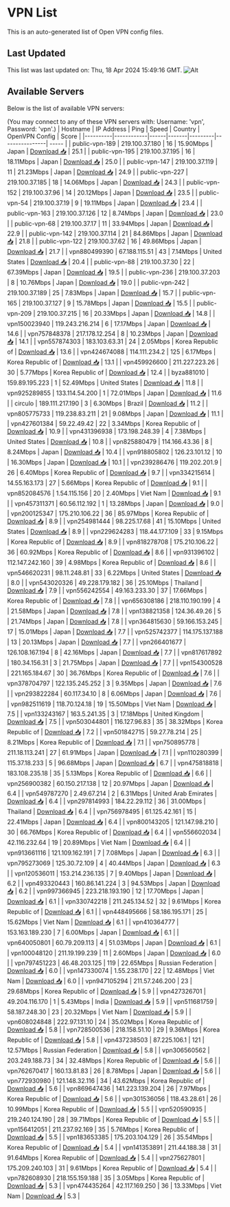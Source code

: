 # VPN List

This is an auto-generated list of Open VPN config files.

## Last Updated

This list was last updated on: Thu, 18 Apr 2024 15:49:16 GMT.
![Alt](https://repobeats.axiom.co/api/embed/186b98318ef1479477931607c1ad7d823f12451f.svg "Repobeats analytics image")

## Available Servers

Below is the list of available VPN servers:

(You may connect to any of these VPN servers with: Username: 'vpn', Password: 'vpn'.)
| Hostname | IP Address | Ping | Speed | Country | OpenVPN Config | Score |
|----------|------------|------|-------|---------|----------------| ----- |
| public-vpn-189 | 219.100.37.180 | 16 | 15.90Mbps | Japan | [Download 📥](./configs/server_0_JP.ovpn) | 25.1 |
| public-vpn-195 | 219.100.37.195 | 16 | 18.11Mbps | Japan | [Download 📥](./configs/server_1_JP.ovpn) | 25.0 |
| public-vpn-147 | 219.100.37.119 | 11 | 21.23Mbps | Japan | [Download 📥](./configs/server_2_JP.ovpn) | 24.9 |
| public-vpn-227 | 219.100.37.185 | 18 | 14.06Mbps | Japan | [Download 📥](./configs/server_3_JP.ovpn) | 24.3 |
| public-vpn-152 | 219.100.37.96 | 14 | 20.12Mbps | Japan | [Download 📥](./configs/server_4_JP.ovpn) | 23.5 |
| public-vpn-54 | 219.100.37.19 | 9 | 19.11Mbps | Japan | [Download 📥](./configs/server_5_JP.ovpn) | 23.4 |
| public-vpn-163 | 219.100.37.126 | 12 | 8.74Mbps | Japan | [Download 📥](./configs/server_6_JP.ovpn) | 23.0 |
| public-vpn-68 | 219.100.37.17 | 11 | 33.94Mbps | Japan | [Download 📥](./configs/server_7_JP.ovpn) | 22.9 |
| public-vpn-142 | 219.100.37.114 | 21 | 84.86Mbps | Japan | [Download 📥](./configs/server_8_JP.ovpn) | 21.8 |
| public-vpn-122 | 219.100.37.62 | 16 | 49.86Mbps | Japan | [Download 📥](./configs/server_9_JP.ovpn) | 21.7 |
| vpn880499390 | 67.188.115.51 | 43 | 7.14Mbps | United States | [Download 📥](./configs/server_10_US.ovpn) | 20.4 |
| public-vpn-88 | 219.100.37.30 | 22 | 67.39Mbps | Japan | [Download 📥](./configs/server_11_JP.ovpn) | 19.5 |
| public-vpn-236 | 219.100.37.203 | 8 | 10.76Mbps | Japan | [Download 📥](./configs/server_12_JP.ovpn) | 19.0 |
| public-vpn-242 | 219.100.37.189 | 25 | 7.83Mbps | Japan | [Download 📥](./configs/server_13_JP.ovpn) | 15.7 |
| public-vpn-165 | 219.100.37.127 | 9 | 15.78Mbps | Japan | [Download 📥](./configs/server_14_JP.ovpn) | 15.5 |
| public-vpn-209 | 219.100.37.215 | 16 | 20.33Mbps | Japan | [Download 📥](./configs/server_15_JP.ovpn) | 14.8 |
| vpn150023940 | 119.243.216.214 | 6 | 17.17Mbps | Japan | [Download 📥](./configs/server_16_JP.ovpn) | 14.6 |
| vpn757848378 | 217.178.12.254 | 8 | 10.23Mbps | Japan | [Download 📥](./configs/server_17_JP.ovpn) | 14.1 |
| vpn557874303 | 183.103.63.31 | 24 | 2.05Mbps | Korea Republic of | [Download 📥](./configs/server_18_KR.ovpn) | 13.6 |
| vpn424674088 | 114.111.234.2 | 125 | 6.17Mbps | Korea Republic of | [Download 📥](./configs/server_19_KR.ovpn) | 13.1 |
| vpn459926600 | 211.227.223.26 | 30 | 5.77Mbps | Korea Republic of | [Download 📥](./configs/server_20_KR.ovpn) | 12.4 |
| byza881010 | 159.89.195.223 | 1 | 52.49Mbps | United States | [Download 📥](./configs/server_21_US.ovpn) | 11.8 |
| vpn925289855 | 133.114.54.200 | 1 | 72.01Mbps | Japan | [Download 📥](./configs/server_22_JP.ovpn) | 11.6 |
| circulo | 189.111.217.190 | 3 | 6.30Mbps | Brazil | [Download 📥](./configs/server_23_BR.ovpn) | 11.2 |
| vpn805775733 | 119.238.83.211 | 21 | 9.08Mbps | Japan | [Download 📥](./configs/server_24_JP.ovpn) | 11.1 |
| vpn427601384 | 59.22.49.42 | 22 | 3.34Mbps | Korea Republic of | [Download 📥](./configs/server_25_KR.ovpn) | 10.9 |
| vpn431396938 | 173.198.248.39 | 4 | 7.38Mbps | United States | [Download 📥](./configs/server_26_US.ovpn) | 10.8 |
| vpn825880479 | 114.166.43.36 | 8 | 8.24Mbps | Japan | [Download 📥](./configs/server_27_JP.ovpn) | 10.4 |
| vpn918805802 | 126.23.101.12 | 10 | 16.30Mbps | Japan | [Download 📥](./configs/server_28_JP.ovpn) | 10.1 |
| vpn239286476 | 119.202.201.9 | 26 | 6.40Mbps | Korea Republic of | [Download 📥](./configs/server_29_KR.ovpn) | 9.7 |
| vpn334215614 | 14.55.163.173 | 27 | 5.66Mbps | Korea Republic of | [Download 📥](./configs/server_30_KR.ovpn) | 9.1 |
| vpn852084576 | 1.54.115.156 | 20 | 2.40Mbps | Viet Nam | [Download 📥](./configs/server_31_VN.ovpn) | 9.1 |
| vpn457311371 | 60.56.112.192 | 1 | 13.28Mbps | Japan | [Download 📥](./configs/server_32_JP.ovpn) | 9.0 |
| vpn200125347 | 175.210.106.22 | 36 | 85.97Mbps | Korea Republic of | [Download 📥](./configs/server_33_KR.ovpn) | 8.9 |
| vpn254981444 | 98.225.17.68 | 41 | 15.10Mbps | United States | [Download 📥](./configs/server_34_US.ovpn) | 8.9 |
| vpn229624283 | 118.44.177.109 | 33 | 9.15Mbps | Korea Republic of | [Download 📥](./configs/server_35_KR.ovpn) | 8.9 |
| vpn818278708 | 175.210.106.22 | 36 | 60.92Mbps | Korea Republic of | [Download 📥](./configs/server_36_KR.ovpn) | 8.6 |
| vpn931396102 | 112.147.242.160 | 39 | 4.98Mbps | Korea Republic of | [Download 📥](./configs/server_37_KR.ovpn) | 8.6 |
| vpn546620231 | 98.11.248.81 | 33 | 6.22Mbps | United States | [Download 📥](./configs/server_38_US.ovpn) | 8.0 |
| vpn543020326 | 49.228.179.182 | 36 | 25.10Mbps | Thailand | [Download 📥](./configs/server_39_TH.ovpn) | 7.9 |
| vpn556242554 | 49.163.233.30 | 37 | 17.66Mbps | Korea Republic of | [Download 📥](./configs/server_40_KR.ovpn) | 7.8 |
| vpn656308186 | 218.110.190.199 | 4 | 21.58Mbps | Japan | [Download 📥](./configs/server_41_JP.ovpn) | 7.8 |
| vpn138821358 | 124.36.49.26 | 5 | 21.74Mbps | Japan | [Download 📥](./configs/server_42_JP.ovpn) | 7.8 |
| vpn364815630 | 59.166.153.245 | 17 | 15.01Mbps | Japan | [Download 📥](./configs/server_43_JP.ovpn) | 7.7 |
| vpn525742377 | 114.175.137.188 | 13 | 20.13Mbps | Japan | [Download 📥](./configs/server_44_JP.ovpn) | 7.7 |
| vpn266401677 | 126.108.167.194 | 8 | 42.16Mbps | Japan | [Download 📥](./configs/server_45_JP.ovpn) | 7.7 |
| vpn817617892 | 180.34.156.31 | 3 | 21.75Mbps | Japan | [Download 📥](./configs/server_46_JP.ovpn) | 7.7 |
| vpn154300528 | 221.165.184.67 | 30 | 36.76Mbps | Korea Republic of | [Download 📥](./configs/server_47_KR.ovpn) | 7.6 |
| vpn378704797 | 122.135.245.252 | 3 | 9.35Mbps | Japan | [Download 📥](./configs/server_48_JP.ovpn) | 7.6 |
| vpn293822284 | 60.117.34.10 | 8 | 6.06Mbps | Japan | [Download 📥](./configs/server_49_JP.ovpn) | 7.6 |
| vpn982511619 | 118.70.124.18 | 19 | 15.50Mbps | Viet Nam | [Download 📥](./configs/server_50_VN.ovpn) | 7.5 |
| vpn133243167 | 163.5.241.35 | 3 | 17.18Mbps | United Kingdom | [Download 📥](./configs/server_51_GB.ovpn) | 7.5 |
| vpn503044801 | 116.127.96.83 | 35 | 38.32Mbps | Korea Republic of | [Download 📥](./configs/server_52_KR.ovpn) | 7.2 |
| vpn501842715 | 59.27.78.214 | 25 | 8.21Mbps | Korea Republic of | [Download 📥](./configs/server_53_KR.ovpn) | 7.1 |
| vpn750895778 | 211.18.113.241 | 27 | 61.91Mbps | Japan | [Download 📥](./configs/server_54_JP.ovpn) | 7.1 |
| vpn110280399 | 115.37.18.233 | 5 | 96.68Mbps | Japan | [Download 📥](./configs/server_55_JP.ovpn) | 6.7 |
| vpn475818818 | 183.108.235.18 | 35 | 5.13Mbps | Korea Republic of | [Download 📥](./configs/server_56_KR.ovpn) | 6.6 |
| vpn256900382 | 60.150.217.138 | 12 | 20.97Mbps | Japan | [Download 📥](./configs/server_57_JP.ovpn) | 6.4 |
| vpn549787270 | 2.49.67.214 | 2 | 6.31Mbps | United Arab Emirates | [Download 📥](./configs/server_58_AE.ovpn) | 6.4 |
| vpn297814993 | 184.22.29.112 | 36 | 31.00Mbps | Thailand | [Download 📥](./configs/server_59_TH.ovpn) | 6.4 |
| vpn756978495 | 61.125.42.161 | 15 | 22.41Mbps | Japan | [Download 📥](./configs/server_60_JP.ovpn) | 6.4 |
| vpn800143205 | 121.147.98.210 | 30 | 66.76Mbps | Korea Republic of | [Download 📥](./configs/server_61_KR.ovpn) | 6.4 |
| vpn556602034 | 42.116.232.64 | 19 | 20.89Mbps | Viet Nam | [Download 📥](./configs/server_62_VN.ovpn) | 6.4 |
| vpn913661116 | 121.109.162.191 | 7 | 7.08Mbps | Japan | [Download 📥](./configs/server_63_JP.ovpn) | 6.3 |
| vpn795273069 | 125.30.72.109 | 4 | 40.44Mbps | Japan | [Download 📥](./configs/server_64_JP.ovpn) | 6.3 |
| vpn120536011 | 153.214.236.135 | 7 | 9.40Mbps | Japan | [Download 📥](./configs/server_65_JP.ovpn) | 6.2 |
| vpn493320443 | 160.86.141.224 | 3 | 94.53Mbps | Japan | [Download 📥](./configs/server_66_JP.ovpn) | 6.2 |
| vpn997366945 | 223.218.193.190 | 12 | 17.70Mbps | Japan | [Download 📥](./configs/server_67_JP.ovpn) | 6.1 |
| vpn330742218 | 211.245.134.52 | 32 | 9.61Mbps | Korea Republic of | [Download 📥](./configs/server_68_KR.ovpn) | 6.1 |
| vpn448495666 | 58.186.195.171 | 25 | 15.62Mbps | Viet Nam | [Download 📥](./configs/server_69_VN.ovpn) | 6.1 |
| vpn410364777 | 153.163.189.230 | 7 | 6.00Mbps | Japan | [Download 📥](./configs/server_70_JP.ovpn) | 6.1 |
| vpn640050801 | 60.79.209.113 | 4 | 51.03Mbps | Japan | [Download 📥](./configs/server_71_JP.ovpn) | 6.1 |
| vpn100048120 | 211.19.199.239 | 11 | 2.60Mbps | Japan | [Download 📥](./configs/server_72_JP.ovpn) | 6.0 |
| vpn797451223 | 46.48.203.125 | 119 | 22.65Mbps | Russian Federation | [Download 📥](./configs/server_73_RU.ovpn) | 6.0 |
| vpn147330074 | 1.55.238.170 | 22 | 12.48Mbps | Viet Nam | [Download 📥](./configs/server_74_VN.ovpn) | 6.0 |
| vpn947105294 | 211.57.246.200 | 23 | 29.68Mbps | Korea Republic of | [Download 📥](./configs/server_75_KR.ovpn) | 5.9 |
| vpn427326701 | 49.204.116.170 | 1 | 5.43Mbps | India | [Download 📥](./configs/server_76_IN.ovpn) | 5.9 |
| vpn511681759 | 58.187.248.30 | 23 | 20.32Mbps | Viet Nam | [Download 📥](./configs/server_77_VN.ovpn) | 5.9 |
| vpn608024848 | 222.97.131.10 | 24 | 35.02Mbps | Korea Republic of | [Download 📥](./configs/server_78_KR.ovpn) | 5.8 |
| vpn728500536 | 218.158.51.10 | 29 | 9.36Mbps | Korea Republic of | [Download 📥](./configs/server_79_KR.ovpn) | 5.8 |
| vpn437238503 | 87.225.106.1 | 121 | 12.57Mbps | Russian Federation | [Download 📥](./configs/server_80_RU.ovpn) | 5.8 |
| vpn306560562 | 203.249.188.73 | 34 | 32.48Mbps | Korea Republic of | [Download 📥](./configs/server_81_KR.ovpn) | 5.6 |
| vpn762670417 | 160.13.81.83 | 26 | 8.78Mbps | Japan | [Download 📥](./configs/server_82_JP.ovpn) | 5.6 |
| vpn772930980 | 121.148.32.116 | 34 | 43.62Mbps | Korea Republic of | [Download 📥](./configs/server_83_KR.ovpn) | 5.6 |
| vpn869647436 | 141.223.139.204 | 26 | 7.97Mbps | Korea Republic of | [Download 📥](./configs/server_84_KR.ovpn) | 5.6 |
| vpn301536056 | 118.43.28.61 | 26 | 10.99Mbps | Korea Republic of | [Download 📥](./configs/server_85_KR.ovpn) | 5.5 |
| vpn520590935 | 219.240.124.190 | 28 | 39.71Mbps | Korea Republic of | [Download 📥](./configs/server_86_KR.ovpn) | 5.5 |
| vpn156412051 | 211.237.92.169 | 35 | 5.76Mbps | Korea Republic of | [Download 📥](./configs/server_87_KR.ovpn) | 5.5 |
| vpn183653385 | 175.203.104.129 | 26 | 35.54Mbps | Korea Republic of | [Download 📥](./configs/server_88_KR.ovpn) | 5.4 |
| vpn141353891 | 211.44.188.38 | 31 | 91.64Mbps | Korea Republic of | [Download 📥](./configs/server_89_KR.ovpn) | 5.4 |
| vpn275627801 | 175.209.240.103 | 31 | 9.61Mbps | Korea Republic of | [Download 📥](./configs/server_90_KR.ovpn) | 5.4 |
| vpn782608930 | 218.155.159.188 | 35 | 3.05Mbps | Korea Republic of | [Download 📥](./configs/server_91_KR.ovpn) | 5.3 |
| vpn474435264 | 42.117.169.250 | 36 | 13.33Mbps | Viet Nam | [Download 📥](./configs/server_92_VN.ovpn) | 5.3 |
